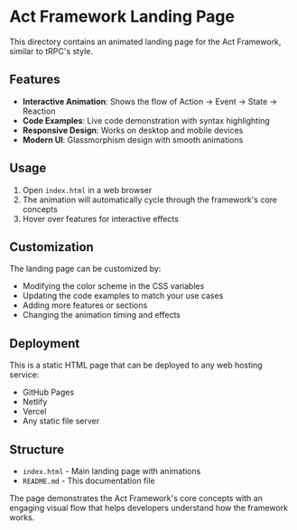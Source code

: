 # Act Framework Landing Page

This directory contains an animated landing page for the Act Framework, similar to tRPC's style.

## Features

- **Interactive Animation**: Shows the flow of Action → Event → State → Reaction
- **Code Examples**: Live code demonstration with syntax highlighting
- **Responsive Design**: Works on desktop and mobile devices
- **Modern UI**: Glassmorphism design with smooth animations

## Usage

1. Open `index.html` in a web browser
2. The animation will automatically cycle through the framework's core concepts
3. Hover over features for interactive effects

## Customization

The landing page can be customized by:

- Modifying the color scheme in the CSS variables
- Updating the code examples to match your use cases
- Adding more features or sections
- Changing the animation timing and effects

## Deployment

This is a static HTML page that can be deployed to any web hosting service:

- GitHub Pages
- Netlify
- Vercel
- Any static file server

## Structure

- `index.html` - Main landing page with animations
- `README.md` - This documentation file

The page demonstrates the Act Framework's core concepts with an engaging visual flow that helps developers understand how the framework works.
